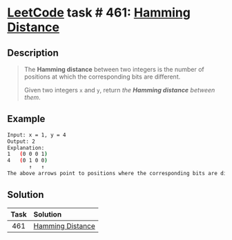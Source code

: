 # [LeetCode][leetcode] task # 461: [Hamming Distance][task]

Description
-----------

> The **Hamming distance** between two integers
> is the number of positions at which the corresponding bits are different.
> 
> Given two integers `x` and `y`, return _the **Hamming distance** between them_.

 Example
-------

```sh
Input: x = 1, y = 4
Output: 2
Explanation:
1   (0 0 0 1)
4   (0 1 0 0)
       ↑   ↑
The above arrows point to positions where the corresponding bits are different.
```

Solution
--------

| Task | Solution                     |
|:----:|:-----------------------------|
| 461  | [Hamming Distance][solution] |


[leetcode]: <http://leetcode.com/>
[task]: <https://leetcode.com/problems/hamming-distance/>
[solution]: <https://github.com/wellaxis/witalis-jkit/blob/main/module/tasks/src/main/java/com/witalis/jkit/tasks/core/task/leetcode/h5/p461/option/Practice.java>

